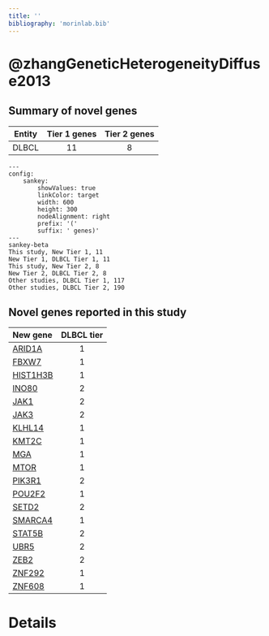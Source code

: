 ```yaml
---
title: ''
bibliography: 'morinlab.bib'
---
```


# @zhangGeneticHeterogeneityDiffuse2013
## Summary of novel genes

|Entity| Tier 1 genes| Tier 2 genes|
|:-:|:-:|:-:|
|DLBCL|11|8|
```mermaid
---
config:
    sankey:
        showValues: true
        linkColor: target
        width: 600
        height: 300
        nodeAlignment: right
        prefix: '('
        suffix: ' genes)'
---
sankey-beta
This study, New Tier 1, 11
New Tier 1, DLBCL Tier 1, 11
This study, New Tier 2, 8
New Tier 2, DLBCL Tier 2, 8
Other studies, DLBCL Tier 1, 117
Other studies, DLBCL Tier 2, 190
```


## Novel genes reported in this study

|New gene|DLBCL tier|
|:-|:-:|
|[ARID1A](ARID1A)|1 |
|[FBXW7](FBXW7)|1 |
|[HIST1H3B](HIST1H3B)|1 |
|[INO80](INO80)|2 |
|[JAK1](JAK1)|2 |
|[JAK3](JAK3)|2 |
|[KLHL14](KLHL14)|1 |
|[KMT2C](KMT2C)|1 |
|[MGA](MGA)|1 |
|[MTOR](MTOR)|1 |
|[PIK3R1](PIK3R1)|2 |
|[POU2F2](POU2F2)|1 |
|[SETD2](SETD2)|2 |
|[SMARCA4](SMARCA4)|1 |
|[STAT5B](STAT5B)|2 |
|[UBR5](UBR5)|2 |
|[ZEB2](ZEB2)|2 |
|[ZNF292](ZNF292)|1 |
|[ZNF608](ZNF608)|1 |

# Details


